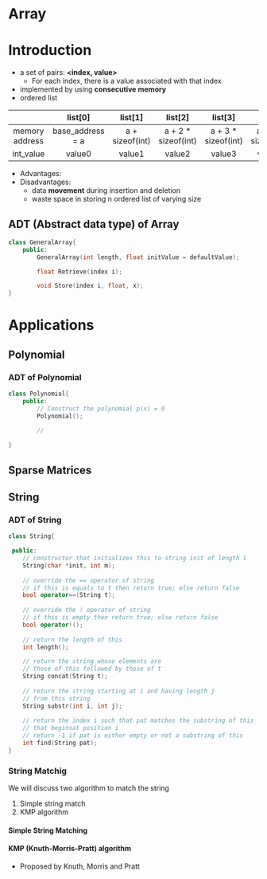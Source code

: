 # Array
# Introduction
* a set of pairs: **<index, value>**
  * For each index, there is a value associated with that index
* implemented by using **consecutive memory**
* ordered list

|    | list[0] | list[1] | list[2] | list[3] | list[4] | list[5] |
|:----:|:----:|:----:|:----:|:----:|:----:|:----:|
| memory address   | base_address = a   | a + sizeof(int)   | a + 2 * sizeof(int)   | a + 3 * sizeof(int) | a + 4 * sizeof(int) | a + 5 * sizeof(int)|
| int_value | value0 | value1 | value2 | value3 | value4 |  value5  |

* Advantages:
* Disadvantages:
  * data **movement** during insertion and deletion
  * waste space in storing n ordered list of varying size

## ADT (Abstract data type) of Array
```C++
class GeneralArray{
    public:
        GeneralArray(int length, float initValue = defaultValue);

        float Retrieve(index i);

        void Store(index i, float, x);
}
```
# Applications
## Polynomial
### ADT of Polynomial 
```C++
class Polynomial{
    public:
        // Construct the polynomial p(x) = 0
        Polynomial();
        
        //

}
```
## Sparse Matrices

## String
### ADT of String

```C++
class String{

 public:
    // constructor that initializes this to string init of length l
    String(char *init, int m);
    
    // override the == operator of string
    // if this is equals to t then return true; else return false
    bool operator==(String t);
    
    // override the ! operator of string
    // if this is empty then return true; else return false
    bool operator!();
    
    // return the length of this
    int length();

    // return the string whose elements are
    // those of this followed by those of t
    String concat(String t);
    
    // return the string starting at i and having length j 
    // from this string
    String substr(int i, int j);
    
    // return the index i such that pat matches the substring of this
    // that beginsat position i
    // return -1 if pat is eithor empty or not a substring of this
    int find(String pat);
}

```
### String Matchig
We will discuss two algorithm to match the string
1. Simple string match
2. KMP algorithm
#### Simple String Matching
#### KMP (Knuth-Morris-Pratt) algorithm
* Proposed by Knuth, Morris and Pratt
